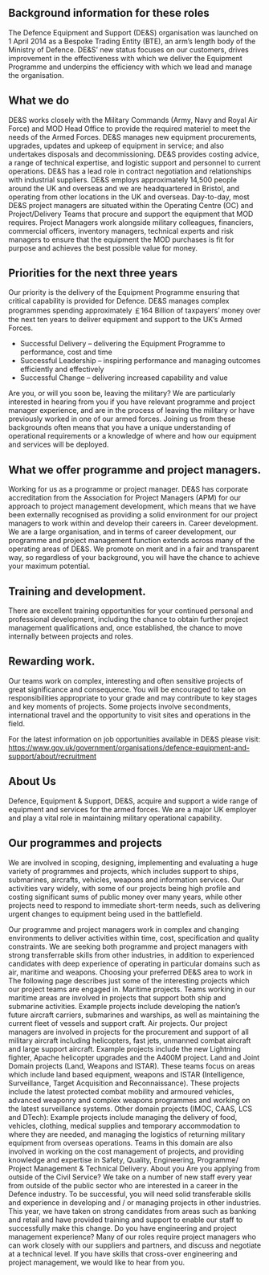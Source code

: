 ## Background information for these roles

The Defence Equipment and Support (DE&S) organisation was launched on 1 April 2014 as a Bespoke Trading Entity (BTE), an arm’s length body of the Ministry of Defence. DE&S’ new status focuses on our customers, drives improvement in the effectiveness with which we deliver the Equipment Programme and underpins the efficiency with which we lead and manage the organisation. 

## What we do

DE&S works closely with the Military Commands (Army, Navy and Royal Air Force) and MOD Head Office to provide the required materiel to meet the needs of the Armed Forces. DE&S manages new equipment procurements, upgrades, updates and upkeep of equipment in service; and also undertakes disposals and decommissioning. DE&S provides costing advice, a range of technical expertise, and logistic support and personnel to current operations. DE&S has a lead role in contract negotiation and relationships with industrial suppliers. DE&S employs approximately 14,500 people around the UK and overseas and we are headquartered in Bristol, and operating from other locations in the UK and overseas. Day-to-day, most DE&S project managers are situated within the Operating Centre (OC) and Project/Delivery Teams that procure and support the equipment that MOD requires. Project Managers work alongside military colleagues, financiers, commercial officers, inventory managers, technical experts and risk managers to ensure that the equipment the MOD purchases is fit for purpose and achieves the best possible value for money. 

## Priorities for the next three years

Our priority is the delivery of the Equipment Programme ensuring that critical capability is provided for Defence. DE&S manages complex programmes spending approximately ￡164 Billion of taxpayers’ money over the next ten years to deliver equipment and support to the UK’s Armed Forces. 

- Successful Delivery – delivering the Equipment Programme to performance, cost and time 
- Successful Leadership – inspiring performance and managing outcomes efficiently and effectively 
- Successful Change – delivering increased capability and value 

Are you, or will you soon be, leaving the military? We are particularly interested in hearing from you if you have relevant programme and project manager experience, and are in the process of leaving the military or have previously worked in one of our armed forces. Joining us from these backgrounds often means that you have a unique understanding of operational requirements or a knowledge of where and how our equipment and services will be deployed. 

## What we offer programme and project managers.

Working for us as a programme or project manager. DE&S has corporate accreditation from the Association for Project Managers (APM) for our approach to project management development, which means that we have been externally recognised as providing a solid environment for our project managers to work within and develop their careers in. Career development. We are a large organisation, and in terms of career development, our programme and project management function extends across many of the operating areas of DE&S. We promote on merit and in a fair and transparent way, so regardless of your background, you will have the chance to achieve your maximum potential.

## Training and development. 

There are excellent training opportunities for your continued personal and professional development, including the  chance to obtain further project management qualifications and, once established, the chance to 
move internally between projects and roles. 

## Rewarding work. 
Our teams work on complex, interesting and often sensitive projects of great significance and consequence. You will be encouraged to take on responsibilities appropriate to your grade and may contribute to key stages and key moments of projects. Some projects involve secondments, international travel and the opportunity to visit sites and operations in the field.

For the latest information on job opportunities available in DE&S please visit:
https://www.gov.uk/government/organisations/defence-equipment-and-support/about/recruitment

## About Us
Defence, Equipment & Support, DE&S, acquire and support a wide range of equipment and services for the armed forces. We are a major UK employer and play a vital role in maintaining military operational capability.

## Our programmes and projects
We are involved in scoping, designing, implementing and evaluating a huge variety of programmes and projects, which includes support to ships, submarines, aircrafts, vehicles, weapons and information services. Our activities vary widely, with some of our projects being high profile and costing significant sums of public money over 
many years, while other projects need to respond to immediate short-term needs, such as delivering urgent changes to equipment being used in the battlefield.

Our programme and project managers work in 
complex and changing environments to deliver 
activities within time, cost, specification and quality 
constraints. We are seeking both programme and 
project managers with strong transferrable skills 
from other industries, in addition to experienced 
candidates with deep experience of operating in 
particular domains such as air, maritime 
and weapons.
Choosing your preferred DE&S 
area to work in 
The following page describes just some of the 
interesting projects which our project teams are 
engaged in. 
Maritime projects. Teams working in our maritime 
areas are involved in projects that support both 
ship and submarine activities. Example projects 
include developing the nation’s future aircraft 
carriers, submarines and warships, as well as 
maintaining the current fleet of vessels and 
support craft. 
Air projects. Our project managers are involved 
in projects for the procurement and support of all 
military aircraft including helicopters, fast jets, 
unmanned combat aircraft and large support 
aircraft. Example projects include the new 
Lightning fighter, Apache helicopter upgrades and 
the A400M project.
Land and Joint Domain projects (Land, Weapons 
and ISTAR). These teams focus on areas 
which include land based equipment, weapons 
and ISTAR (Intelligence, Surveillance, Target 
Acquisition and Reconnaissance).
These projects include the latest protected 
combat mobility and armoured vehicles, advanced 
weaponry and complex weapons programmes and 
working on the latest surveillance systems.
Other domain projects (IMOC, CAAS, LCS 
and DTech): Example projects include managing 
the delivery of food, vehicles, clothing, medical 
supplies and temporary accommodation to where 
they are needed, and managing the logistics 
of returning military equipment from overseas 
operations. Teams in this domain are also 
involved in working on the cost management of 
projects, and providing knowledge and expertise 
in Safety, Quality, Engineering, Programme/
Project Management & Technical Delivery.
About you
Are you applying from outside of the Civil 
Service? We take on a number of new staff every 
year from outside of the public sector who are 
interested in a career in the Defence industry. To 
be successful, you will need solid transferable 
skills and experience in developing and / or 
managing projects in other industries. This year, 
we have taken on strong candidates from areas 
such as banking and retail and have provided 
training and support to enable our staff to 
successfully make this change.
Do you have engineering and project 
management experience? Many of our roles 
require project managers who can work closely 
with our suppliers and partners, and discuss 
and negotiate at a technical level. If you have 
skills that cross-over engineering and project 
management, we would like to hear from you.
